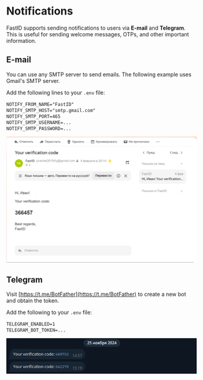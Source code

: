 # Notifications

FastID supports sending notifications to users via **E-mail** and **Telegram**. This is useful for sending welcome
messages, OTPs, and other important information.

## E-mail

You can use any SMTP server to send emails. The following example uses Gmail's SMTP server.

Add the following lines to your `.env` file:

```
NOTIFY_FROM_NAME="FastID"
NOTIFY_SMTP_HOST="smtp.gmail.com"
NOTIFY_SMTP_PORT=465
NOTIFY_SMTP_USERNAME=...
NOTIFY_SMTP_PASSWORD=...
```

![img.png](../assets/email_code.png)

## Telegram

Visit [https://t.me/BotFather](https://t.me/BotFather) to create a new bot and obtain the token.

Add the following to your `.env` file:

```
TELEGRAM_ENABLED=1
TELEGRAM_BOT_TOKEN=...
```

![img_3.png](../assets/telegram_code.png)
